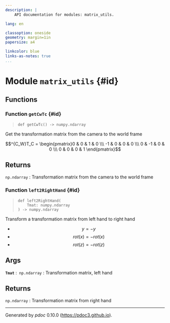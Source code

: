 ```yaml
---
description: |
    API documentation for modules: matrix_utils.

lang: en

classoption: oneside
geometry: margin=1in
papersize: a4

linkcolor: blue
links-as-notes: true
...
```



    
# Module `matrix_utils` {#id}






    
## Functions


    
### Function `getCwTc` {#id}




>     def getCwTc() ‑> numpy.ndarray


Get the transformation matrix from the camera to the world frame

$$^{C_W}T_C = \begin{pmatrix}0   & 0     & 1     & 0  \\\ -1   & 0     & 0     & 0 \\\ 0   & -1    & 0     & 0     \\\ 0   & 0     & 0     & 1 \end{pmatrix}$$


Returns
------

<code>np.ndarray</code>
:   Transformation matrix from the camera to the world frame



    
### Function `left2RightHand` {#id}




>     def left2RightHand(
>         Tmat: numpy.ndarray
>     ) ‑> numpy.ndarray


Transform a transformation matrix from left hand to right hand

- $$y = -y$$
- $$rot(x) = -rot(x)$$
- $$rot(z) = -rot(z)$$


Args
------

**```Tmat```** :&ensp;<code>np.ndarray</code>
:   Transformation matrix, left hand



Returns
------

<code>np.ndarray</code>
:   Transformation matrix from right hand





-----
Generated by *pdoc* 0.10.0 (<https://pdoc3.github.io>).
